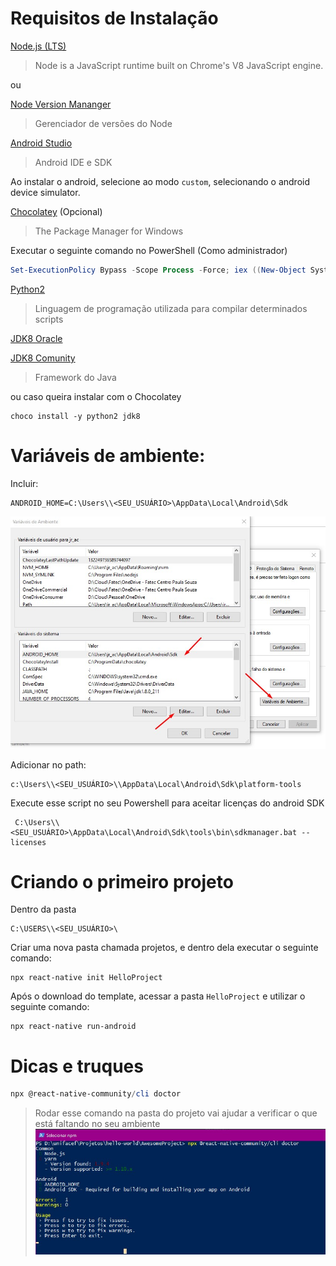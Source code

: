 # Requisitos de Instalação


[Node.js (LTS)](https://nodejs.org/en/download/)
> Node is a JavaScript runtime built on Chrome's V8 JavaScript engine. 

ou 

[Node Version Mananger](https://github.com/coreybutler/nvm-windows/releases/download/1.1.7/nvm-setup.zip)
> Gerenciador de versões do Node

[Android Studio](https://developer.android.com/studio)
> Android IDE e  SDK

Ao instalar o android, selecione ao modo `custom`, selecionando o android device simulator.

[Chocolatey](https://chocolatey.org/) (Opcional)
> The Package Manager for Windows

Executar o seguinte comando no PowerShell (Como administrador)
```powershell
Set-ExecutionPolicy Bypass -Scope Process -Force; iex ((New-Object System.Net.WebClient).DownloadString('https://chocolatey.org/install.ps1'))
```

[Python2](https://www.python.org/ftp/python/2.7.2/python-2.7.2.amd64.msi)
> Linguagem de programação utilizada para compilar determinados scripts

[JDK8 Oracle](https://www.oracle.com/technetwork/pt/java/javase/downloads/jdk8-downloads-2133151.html)

[JDK8 Comunity](https://mega.nz/#F!EolCyShY!D0QUZdcafG1mUXbqWywFsg)
> Framework do Java

ou caso queira instalar com o Chocolatey
```
choco install -y python2 jdk8
```

# Variáveis de ambiente:

Incluir:

```
ANDROID_HOME=C:\Users\\<SEU_USUÁRIO>\AppData\Local\Android\Sdk
```

![android-home](./images/env.jpg)

Adicionar no path:

```
c:\Users\\<SEU_USUÁRIO>\\AppData\Local\Android\Sdk\platform-tools
```

Execute esse script no seu Powershell para aceitar licenças do android SDK

```
 C:\Users\\<SEU_USUÁRIO>\AppData\Local\Android\Sdk\tools\bin\sdkmanager.bat --licenses
```

# Criando o primeiro projeto

Dentro da pasta 

```
C:\USERS\\<SEU_USUÁRIO>\
```

Criar uma nova pasta chamada projetos, e dentro dela executar o seguinte comando:

```
npx react-native init HelloProject
```

Após o download do template, acessar a pasta `HelloProject` e utilizar o seguinte comando:

```
npx react-native run-android
```

# Dicas e truques

```powershell
npx @react-native-community/cli doctor
```

> Rodar esse comando na pasta do projeto vai ajudar a verificar o que está faltando no seu ambiente
![android-home](./images/doctor.jpg)
